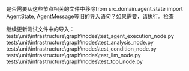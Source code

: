 是否需要从这些节点相关的文件中移除from src.domain.agent.state import AgentState, AgentMessage等旧的导入语句？如果需要，请执行。检查

继续更新测试文件中的导入：
tests\unit\infrastructure\graph\nodes\test_agent_execution_node.py
tests\unit\infrastructure\graph\nodes\test_analysis_node.py
tests\unit\infrastructure\graph\nodes\test_condition_node.py
tests\unit\infrastructure\graph\nodes\test_llm_node.py
tests\unit\infrastructure\graph\nodes\test_tool_node.py